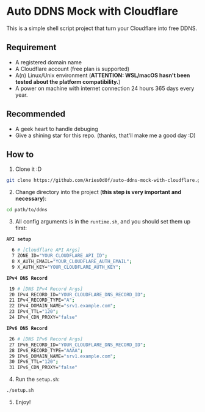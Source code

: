 # Auto DDNS Mock with Cloudflare

This is a simple shell script project that turn your Cloudflare into free DDNS.

## Requirement

- A registered domain name
- A Cloudflare account (free plan is supported)
- A(n) Linux/Unix environment (**ATTENTION: WSL/macOS hasn't been tested about the platform compatibility.**)
- A power on machine with internet connection 24 hours 365 days every year.

## Recommended

- A geek heart to handle debuging
- Give a shining star for this repo. (thanks, that'll make me a good day :D)

## How to

1. Clone it :D

```sh
git clone https://github.com/Aries0d0f/auto-ddns-mock-with-cloudflare.git ddns
```

2. Change directory into the project (**this step is very important and necessary**):

```sh
cd path/to/ddns
```

3. All config arguments is in the `runtime.sh`, and you should set them up first:

**`API setup`**

```sh
  6 # [Cloudflare API Args]
  7 ZONE_ID="YOUR_CLOUDFLARE_API_ID";
  8 X_AUTH_EMAIL="YOUR_CLOUDFLARE_AUTH_EMAIL";
  9 X_AUTH_KEY="YOUR_CLOUDFLARE_AUTH_KEY";
```

**`IPv4 DNS Record`**

```sh
 19 # [DNS IPv4 Record Args]
 20 IPv4_RECORD_ID="YOUR_CLOUDFLARE_DNS_RECORD_ID";
 21 IPv4_RECORD_TYPE="A";
 22 IPv4_DOMAIN_NAME="srv1.example.com";
 23 IPv4_TTL="120";
 24 IPv4_CDN_PROXY="false"
```

**`IPv6 DNS Record`**

```sh
 26 # [DNS IPv6 Record Args]
 27 IPv6_RECORD_ID="YOUR_CLOUDFLARE_DNS_RECORD_ID";
 28 IPv6_RECORD_TYPE="AAAA";
 29 IPv6_DOMAIN_NAME="srv1.example.com";
 30 IPv6_TTL="120";
 31 IPv6_CDN_PROXY="false"
```

4. Run the `setup.sh`:

```sh
./setup.sh
```

5. Enjoy!
